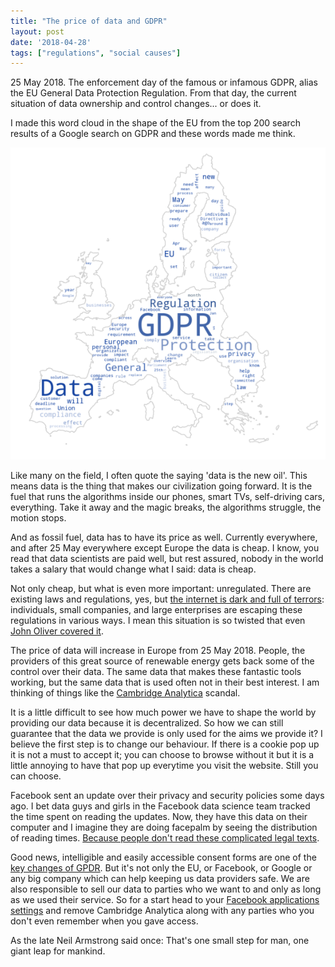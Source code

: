 ```yaml
---
title: "The price of data and GDPR"
layout: post
date: '2018-04-28'
tags: ["regulations", "social causes"]
---
```


25 May 2018. The enforcement day of the famous or infamous GDPR, alias the EU General Data Protection Regulation. From that day, the current situation of data ownership and control changes... or does it. 

I made this word cloud in the shape of the EU from the top 200 search results of a Google search on GDPR and these words made me think. 

<img class="  wp-image-74 alignright" src="/public/img/gdpr_wordcloud.png" alt="GDPR buzzwords"  width="auto" height="auto" />

Like many on the field, I often quote the saying 'data is the new oil'.  This means data is the thing that makes our civilization going forward. It is the fuel that runs the algorithms inside our phones, smart TVs, self-driving cars, everything. Take it away and the magic breaks, the algorithms struggle, the motion stops. 

And as fossil fuel, data has to have its price as well. Currently everywhere, and after 25 May everywhere except Europe the data is cheap. I know, you read that data scientists are paid well, but rest assured, nobody in the world takes a salary that would change what I said: data is cheap. 

Not only cheap, but what is even more important: unregulated. There are existing laws and regulations, yes, but [the internet is dark and full of terrors](https://www.youtube.com/watch?v=ofIlP1gJ-Ho): individuals, small companies, and large enterprises are escaping these regulations in various ways. I mean this situation is so twisted that even [John Oliver covered it](https://www.youtube.com/watch?v=mPjgRKW_Jmk&t=404s).

The price of data will increase in Europe from 25 May 2018. People, the providers of this great source of renewable energy gets back some of the control over their data. The same data that makes these fantastic tools working, but the same data that is used often not in their best interest. I am thinking of things like the [Cambridge Analytica](https://en.wikipedia.org/wiki/Cambridge_Analytica) scandal. 

It is a little difficult to see how much power we have to shape the world by providing our data because it is decentralized. So how we can still guarantee that the data we provide is only used for the aims we provide it? I believe the first step is to change our behaviour. If there is a cookie pop up it is not a must to accept it; you can choose to browse without it but it is a little annoying to have that pop up everytime you visit the website. Still you can choose. 

Facebook sent an update over their privacy and security policies some days ago. I bet data guys and girls in the Facebook data science team tracked the time spent on reading the updates. Now, they have this data on their computer and I imagine they are doing facepalm by seeing the distribution of reading times. [Because people don't read these complicated legal texts](https://en.wikipedia.org/wiki/HumancentiPad). 

Good news, intelligible and easily accessible consent forms are one of the [key changes of GPDR](https://www.eugdpr.org/key-changes.html). But it's not only the EU, or Facebook, or Google or any big company which can help keeping us data providers safe. We are also responsible to sell our data to parties who we want to and only as long as we used their service. So for a start head to your [Facebook applications settings](https://www.facebook.com/settings?tab=applications&section=inactive) and remove Cambridge Analytica along with any parties who you don't even remember when you gave access. 

As the late Neil Armstrong said once: That's one small step for man, one giant leap for mankind.